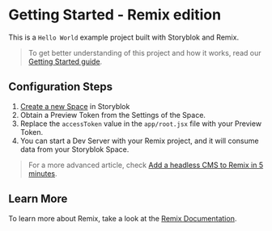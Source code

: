 # Getting Started - Remix edition

This is a `Hello World` example project built with Storyblok and Remix.

> To get better understanding of this project and how it works, read our [Getting Started guide](https://www.storyblok.com/docs/guide/getting-started/?utm_source=github.com&utm_medium=readme&utm_campaign=getting-started).

## Configuration Steps

1. [Create a new Space](https://app.storyblok.com/#!/me/spaces/new) in Storyblok
2. Obtain a Preview Token from the Settings of the Space.
3. Replace the `accessToken` value in the `app/root.jsx` file with your Preview Token.
4. You can start a Dev Server with your Remix project, and it will consume data from your Storyblok Space.

> For a more advanced article, check [Add a headless CMS to Remix in 5 minutes](https://www.storyblok.com/tp/headless-cms-remix/?utm_source=github.com&utm_medium=readme&utm_campaign=getting-started).

## Learn More

To learn more about Remix, take a look at the [Remix Documentation](https://remix.run/docs).